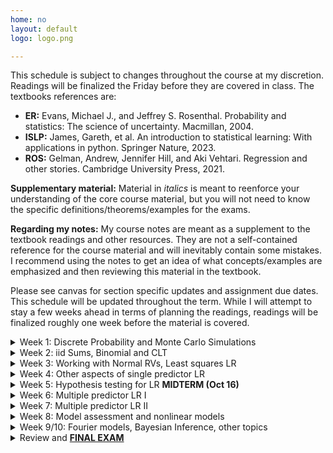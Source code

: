 ```yaml
---
home: no
layout: default
logo: logo.png

---
```



This schedule is subject to changes throughout the course at my discretion. Readings will be finalized the Friday before they are covered in class.  The textbooks references are: 
* <strong>ER:</strong> Evans, Michael J., and Jeffrey S. Rosenthal. Probability and statistics: The science of uncertainty. Macmillan, 2004.
* <strong>ISLP:</strong> James, Gareth, et al. An introduction to statistical learning: With applications in python. Springer Nature, 2023.
* <strong>ROS:</strong> Gelman, Andrew, Jennifer Hill, and Aki Vehtari. Regression and other stories. Cambridge University Press, 2021.
<!-- * <strong>ROS:</strong> Gelman, Andrew, Jennifer Hill, and Aki Vehtari. Regression and other stories. Cambridge University Press, 2021. -->

<strong> Supplementary material:</strong>  Material in <i>italics</i> is meant to reenforce your understanding of the core course material, but you will not need to know the specific definitions/theorems/examples for the exams. 

<strong> Regarding my notes:</strong> My course notes are meant as a supplement to the textbook readings and other resources. They are not a self-contained reference for the course material and will inevitably contain some mistakes. I recommend using the notes to get an idea of what concepts/examples are emphasized and then reviewing this material in the textbook. 


Please see canvas for section specific updates and assignment due dates. This schedule will be updated throughout the term. While I will attempt to stay a few weeks ahead in terms of planning the readings, readings will be finalized roughly one week before the material is covered. 


<!-- ################################################################################################################ -->
<!-- ################################################################################################################ -->
<details>
<summary>Week 1: Discrete Probability and Monte Carlo Simulations</summary>

<h3>Topics:</h3>
<ul>
  <li>Familiarity with basic concepts in probability (events, probability distribution) (Monday)</li>
  <li>Independence and conditioning  (Wednesday)</li>
  <li><strong>Computation:</strong>  Basics of Python programming (arrays, <s>Dataframes</s> (moved to week 3), plotting), The concept of Monte Carlo simulation (Friday)</li>
</ul>

<h3>Class material</h3>
<ul>
  <!-- <li> <a href = "/course_documents/1_discrete_models/1_notes.pdf">Notes</a></li> -->
  <li> <strong>Class notes: </strong><a href = "course_documents/Math50_week1M.pdf">Monday (9/16)</a>, <a href = "course_documents/Math50-w1W.pdf">Wednesday (9/18)</a> </li>
  <li> <a href = "https://colab.research.google.com/drive/1PKX55UnkkO2qQFPdcdcg06rRYGBjXOeC?usp=sharing">Colab notebook (9/20)</a>  </li>
</ul>


<h3>Reading:</h3>
<ul>
  <li>
    <strong>ER:</strong>
    <ul>
      <li>1.1 (Intro)</li>
      <li>1.2 (Probability models)</li>
      <li><i>1.3 (Properties of probability models)</i></li>
      <li>2.1 (Random variables): Definition 2.1.1 </li>
      <li>1.5/2.8 (Conditional probability): Definition 1.5.1, Theorem 1.5.1, Theorem 1.5.2, Definitions 1.5.2 and 1.5.3 </li>
    </ul>
    <!-- <b>Note:</b> There is a lot of material in these chapters that I won't cover in detail; refer to the notes for specific definitions and Theorems. The most important concept is conditional probability (1.5). -->
  </li>
  <li>
    <strong>ISP:</strong>
    <ul>
      <li>2.3 (python tutorial) --  I use <code>np.random</code> instead of <code>np.random.default_rng</code>.  </li>
    </ul>
    <strong>Other:</strong>
    <ul>
      <li>Review the <a href="index.html">course policies</a>  and this schedule  </li>
    </ul>
  </li>
</ul>

<!-- 
<h3>Assignments due:</h3>
<ul>
  <li>Review the python tutorial from ISP</li>
</ul> -->

</details>

<!-- ################################################################################################################ -->
<!-- ################################################################################################################ -->
<details>
<summary>Week 2: iid Sums, Binomial and CLT</summary>

<h3>Topics:</h3>
<ul>
  <li>Expectations and variances, conditional expectation (Monday)</li>
  <li>Binomial distribution, LLN (Monday)</li>
  <li><strong>Computation:</strong> Monte Carlo simulation, histogram, numerical illustration of CLT   (Wednesday) </li>
  <li>Continuous probability distributions and probability density , Central Limit Theorem and Normal distribution (Friday)</li>
</ul>

<h3>Class material</h3>
<ul>
 <li><strong>Class notes: </strong>
 <ul>
 <li><a href = "course_documents/Math50-w2M_DRAFT.pdf">Monday (9/23) DRAFT</a></li> 
 <li><a href = "course_documents/Math50-w2M_CLASS.pdf">Monday (9/23) Class</a></li>
<li><a href = "course_documents/Math50-w2F_DRAFT.pdf">Friday (9/27) DRAFT</a></li>
  </ul></li>

 <li><strong>Code: </strong>
 <ul>
  <li> <a href = "https://colab.research.google.com/drive/1WdyY-RixRxbewVAsfGGNoIB4UQlfsxMS?usp=drive_link">Colab notebook (9/25)</a></li>
</ul></li>
</ul>



<h3>Reading:</h3>
<ul>
<li> <strong>ER:</strong>
  <ul>
    <li>3.1 and 3.2 (Expectations) </li>
    <li>3.5 (conditional expectation)</li>
    <li>3.3 (Variance and covariance)</li>
    <li><i>2.3 (Discrete distributions) </i></li>
    <li>2.4 (Continuous)</li>
    <li><i>4.2.1/4.4.1 (Law of large numbers/Central Limit Theorem):</i> You will not need to know the more technical definitions in the textbook, only the intuition behind these results. The CLT theorem video referenced below is extremely helpful for this.   </li>
  </ul>
  </li>
</ul>

  <li><strong>Addition resources</strong> (from 3Blue1Brown):
  <ul>
  <li><a href = "https://www.youtube.com/watch?v=U_85TaXbeIo">Simple proof of Bayes' Theorem</a> </li>
  <li><a href = "https://www.youtube.com/watch?v=8idr1WZ1A7Q">Binomial distribution</a> </li>
  <li><a href = "https://www.youtube.com/watch?v=zeJD6dqJ5lo">Central Limit Theorem</a> </li>
  </ul>
  </li>


<h3>Assignments due:</h3>
<ul>
  <li><a href = "course_documents/Math50_hw1.pdf">HW1</a> </li>
</ul>

</details>

<!-- ################################################################################################################ -->
<!-- ################################################################################################################ -->
<details>
<summary>Week 3: Working with Normal RVs, Least squares LR </summary>

<h3>Topics:</h3>
<ul>
  <li>Properties of Normal random variables (Monday)</li>
  <li>Single-predictor regression as conditional model (Monday)</li>
  <li>Correlation coefficients, R-squared, <s>regression to the mean</s> (Wednesday)</li>
  <li>Least squares (Wednesday)</li>
  <li><strong>Computation:</strong> Simulating regression models and working with tabular data (Dataframes) (Friday)</li>
</ul>

<h3>Class material</h3>
<ul>
  <li> <strong>Class notes:</strong>
    <ul>
    <li><a href = "course_documents/Math50_w3-OLD-2023.pdf">Class notes from 2023</a> </li>
    <li><a href = "course_documents/Math50-w3M_DRAFT.pdf">Monday (9/30) DRAFT </a> </li>
    <li><a href = "course_documents/Math50-w3MW.pdf">Monday (9/30) CLASS </a> </li>
    </ul>
    </li>
  <li><strong>Code:</strong>
  <ul>
   <li><a href ="https://colab.research.google.com/drive/1nkuxp_giX9P7L-EP4dnwn_xS8r7rckSv?usp=sharing">Colab notebook (10/7)</a></li>
   </ul>
   </li>
</ul>

<h3>Reading:</h3>
<ul>
<li> <strong>ER:</strong>
  <ul>
    <li>4.6 (Properties of Normal distribution) </li>
    <li>Definition 3.3.3 covariance </li>
    <li>10.1 (related variables): Example 10.1.1 </li>
    <li>10.3.2 (Simple lineage regression model): Example 10.3.3. Use slightly different notation (e.g. instead of b I write a hat over the regression coefficient to indicate its estimate). You can skip Theorem 10.3.2, 10.3.3 and 10.3.4 for now.  </li>
  </ul>
  </li>
</ul>

<h3>Assignments due:</h3>
<ul>
  <li><a href = "course_documents/Math50_hw2.pdf">HW2</a> </li>
  <li>HW1 Self-evaluation</li>
</ul>

</details>


<!-- ################################################################################################################ -->
<!-- ################################################################################################################ -->
<details>
<summary>Week 4: Other aspects of single predictor LR  </summary>

<h3>Topics:</h3>
<ul>
  <li> <strong>Computation:</strong> Finish regression examples in python, coefficient of determination </li> 
  <li> More on coefficient of determination, estimators, standard error (Wednesday/Friday)</li>
  <li> <strong>Computation:</strong> regression with <code>statsmodels</code>, visualizing confidence intervals in regression (Friday) </li>
</ul>

<h3>Reading:</h3>
<ul>
<li><strong>ROS</strong>
  <ul>
  <li>Chapter 4: Read the entire chapter (it's not too technical), but 4.2 and 4.4 are especially important. </li>
  </ul>
</li>
<li> <strong>ER (OPTIONAL): These are optional if you would prefer a more technical treatment. </strong>
  <ul>
    <li>6.1 and 6.3</li>
  </ul>
  </li>
<li> <strong>ISP  (OPTIONAL): This is helpful if you would like additional examples in Python.</strong>
  <ul>
    <li>3.1 (Linear regression)  </li>
  </ul>
  </li>
</ul>

<h3>Class material</h3>
<ul>
  <li> <strong>Class notes:</strong>
    <ul>
    <li><a href = "course_documents/Math50_w4-OLD-2023.pdf">Class notes from 2023</a> </li>
    <li><a href = "course_documents/Math50-w4MW_DRAFT.pdf">Monday and Wednesday (10/7,10/9) DRAFT </a> </li>
    </ul>
    </li>
  <li><strong>Code:</strong>
  <ul>
   <li><a href ="https://colab.research.google.com/drive/1nkuxp_giX9P7L-EP4dnwn_xS8r7rckSv?usp=sharing">Colab notebook (10/7 notebook from week 3)</a></li>
   <li><a href ="https://colab.research.google.com/drive/11CTz-uyCJZMn6fMNaDKSZkH_YtlGVeBW?usp=sharing">Colab notebook (10/11) </a></li>
   </ul>
   </li>
</ul>

<h3>Assignments due:</h3>
<ul>
  <li>HW3 Due date pushed to Week 5</li>
  <li>HW2 Self-evaluation</li>
</ul>

</details>


<!-- ################################################################################################################ -->
<!-- ################################################################################################################ -->
<details>
<summary>Week 5: Hypothesis testing for LR <strong>MIDTERM (Oct 16) </strong></summary>

<h3>Topics:</h3>
<ul>
  <li>Midterm review (Monday)</li>
  <li>Introduction to regression with multiple predictors (Friday)</li>
  <li><strong>Computation:</strong> $p$-values, Performing multivariate regression in <code>statsmodels</code> and data visualization (Friday)</li>
</ul>

<h3>Reading:</h3>
<ul>
  <li>No new reading</li>
</ul>

<h3>Assignments due:</h3>
<ul>
  <li>Midterm</li>
  <li><a href = "course_documents/Math50_hw3.pdf">HW3</a> </li>
</ul>


</details>


<!-- ################################################################################################################ -->
<!-- ################################################################################################################ -->
<details>
<summary>Week 6: Multiple predictor LR I </summary>

<h3>Topics:</h3>
<ul>
  <li> No class monday</li>
  <li> Effects of adding predictors to regression models (Wednesday)</li>
  <li> Interpreting regression coefficients and model building considerations (Wednesday) </li>
  <li> <strong>Computation:</strong>  Examples in python (Wednesday) </li>
</ul>

<h3>Reading:</h3>
<ul>
<li><strong>ROS:</strong>
  <ul>
  <li>Ch. 10: Ignore the r code and skip 10.5,10.8 and 10.9  </li>
  </ul>
</li>
<li> <strong>ISP  (OPTIONAL): This is helpful if you would like additional examples in Python beyond my notebooks.</strong>
  <ul>
    <li>3.1 (Linear regression)  </li>
  </ul>
  </li>
</ul>

<h3>Class material</h3>
<ul>
  <li> <strong>Class notes:</strong>
    <ul>
    <li><a href = "course_documents/Math50-w6.pdf">My notes</a> </li>
    <li><a href ="https://colab.research.google.com/drive/1f7o12K0n7lEhE-SXrlDG8x6QOh4rqrDt?usp=sharing">Colab notebook (10/25) </a></li>
    </ul>
    </li>
</ul>

<h3>Assignments due:</h3>
<ul>
  <li>No HW due</li>
  <li>HW3 Self-evaluation</li>
</ul>

</details>

<!-- ################################################################################################################ -->
<!-- ################################################################################################################ -->
<details>
<summary>Week 7: Multiple predictor LR II </summary>

<h3>Topics:</h3>
<ul>

  <li> Simpsons paradox (Monday) </li>
  <li> Catagorical predictors/dummy variables (Monday/Wednesday) </li>
  <li> Interactions (Wednesday) </li>
  <li> <strong>Computation:</strong> Hands on examples in statsmodels </li>
</ul>

<h3>Reading/notes:</h3>
<ul>
  <li><a href = "course_documents/Math50-w7.pdf">My typed notes</a> </li>
  <li><a href = "course_documents/Math50-w7M-Lecture.pdf">Monday (10/28) CLASS</a> </li>
  <li><a href = "course_documents/Math50-w7W-Lecture.pdf">Wednesday (10/30) CLASS</a> </li>
  <li> <strong>ISP:</strong> Sections 3.3.1 and 3.3.2 </li>
  <li><strong><a href = "https://users.aalto.fi/~ave/ROS.pdf">Regression and Other stories </a></strong>
  <ul>
  <li>Section 12.1 and 12.2 (linear transformations of predictors)   </li>
  <li>Section 11.3 (residual plots)</li>
  </ul>
</li>
</ul>

<h3>Assignments due:</h3>
<ul>
  <li><a href = "course_documents/Math50_hw4.pdf">HW4 (deadline extended -- see canvas)</a></li>
  <li>No Self-evaluation due</li>
</ul>

</details>

<!-- ################################################################################################################ -->
<!-- ################################################################################################################ -->
<details>
<summary>Week 8: Model assessment and nonlinear models </summary>

<h3>Topics:</h3>
<ul>
    <li> Bias variance tradeoff, overfitting, double descent (Monday)</li>
    <li> Cross validation (Monday) </li>
    <li> Regularization (Wednesday/Friday) </li>
    <li> Laplace rule of succession </li>
</ul>

<h3>Reading/notes:</h3>
<ul>
  <li> <a href="course_documents/Math50-w8.pdf">My typed notes from 2023 (DRAFT -- covers cross validation, overfitting, Fourier series)</a> Colab notebook is linked within. </li>
  <li> <a href="course_documents/Math50-w8M_CLASS.pdf">Monday (11/4) CLASS</a> </li>
  <li> <a href="course_documents/Math50-w8W_CLASS.pdf">Wednesday/Friday (11/6 and 11/8) CLASS</a> (I ended class on Friday with some examples of regularization) </li>
  <li> <strong>ISLP:</strong> Sections 2.1 and 2.2 (overfitting and bias variance tradeoff) </li>
  <li> <strong>ISLP:</strong> Section 6.2 (regularization) </li>
  <li> <s><strong>ISLP:</strong> Sections 4.1, 4.2, 4.3 (logistic regression)</s> </li>
  <li> <strong>ISLP:</strong> There is a section on cross validation but it might be a bit confusing since we didn't cover logistic regression </li>
  <li> <strong><a href="https://users.aalto.fi/~ave/ROS.pdf">Regression and Other Stories</a></strong>: Section 11.8 (optional additional explanation of CV) </li>
</ul>

<h3>Additional resources</h3>
<ul>
  <li><a href="https://mlu-explain.github.io/double-descent/">Double descent</a></li>
</ul>

<h3>Assignments due:</h3>
<ul>
  <li>HW4 Self-evaluation</li>
</ul>

</details>

<!-- ################################################################################################################ -->
<!-- ################################################################################################################ -->
<details>
<summary>Week 9/10: Fourier models, Bayesian Inference, other topics</summary>

<h3>Topics:</h3>
<ul>
  <li>Fourier models/time series data (Monday) </li>
  <li>Priors (Wednesday)</li>
  <li>Laplace rule of succesion from Bayesian perspective (Wednesday)</li>
  <li>Relationship between bayesian linear regression and regularization</li>
  <li>The kernel trick, other topics? </li>
</ul>

<h3>Reading/notes:</h3>
<ul>
  <li> <a href="course_documents/Math50_bayes.pdf"> Wednesday (11/15) CLASS</a> </li>
  <li> <strong>ER:</strong>
  <ul>
    <li>7.1 (Priors and posterior) -- Focus on example 7.1.1 and try following/reproducing the calculations with alpha=beta=1 (so the beta distribution, which we haven't discussed, becomes a uniform distribution which you are very familiar with).   </li>
    <li>10.3.3  (Bayesian linear regression) -- Optional</li>
  </ul>
  </li>
  <li> <strong> ISLP:</strong> Section 6.2, subsection titled "Bayesian Interpretation of Ridge Regression and the Lasso"</li>
</ul>

<h3>Additional resources</h3>
<ul>
  <li><a href= "https://www.quantstart.com/articles/Bayesian-Inference-of-a-Binomial-Proportion-The-Analytical-Approach/"> Bayesian inference for bernoulli trials </a></li>
  <li><a href="https://www.youtube.com/watch?v=HZGCoVF3YvM">Bayesian inference  (from 3Blue1Brown, there are many other great videos on youtube)</a></li>
  <li><a href="https://www.youtube.com/watch?v=r6sGWTCMz2k">Fourier series (from 3Blue1Brown), just for fun</a></li>
  <li><a href="https://mlu-explain.github.io/double-descent/">Double descent</a></li>
</ul>


<h3>Assignments due:</h3>
<ul>
  <li><a href = "course_documents/Math50_hw5.pdf">HW5 due last day of class</a></li>
</ul>


</details>

<!-- ################################################################################################################ -->
<!-- ################################################################################################################ -->
<details>
<summary> Review and <a href = "https://www.dartmouth.edu/reg/calendar/exams/exams24-25.html"><strong> FINAL EXAM</strong>  </a>  </summary>



<h3>Review:</h3>
<ul>
  <li>[TBD]</li>
</ul>


</details>

